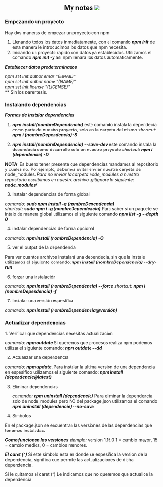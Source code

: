 <h2 style="text-align: center;">
My notes <img src="https://img.icons8.com/windows/32/4a90e2/npm.png"/>
</h2>


<h3>Empezando un proyecto</h3>
<p>
Hay dos maneras de empezar un proyecto con npm

1. Llenando todos los datos inmediatamente, con el comando <i><b>npm init</b></i> de esta manera le introducimos los datos que npm necesita.
2. Iniciando un proyecto rapido con datos ya establecidos. Utilizamos el comando <i><b> npm init -y</b></i> asi npm llenara los datos automaticamente.

<i><b>Establecer datos predeterminados </b></i>

  <i> npm set init.author.email "(EMAIL)"</i><br>
  <i>npm set init.author.name "(NAME)"</i><br>
  <i>npm set init.license "(LICENSE)"</i><br>
  ** Sin los parentesis.
</p>

<h3>Instalando dependencias</h3>

<p>
<i><b>Formas de instalar dependencias</b></i>

1. <i><b>npm install (nombreDependencia)</b></i> este comando instala la dependecia como parte de nuestro proyecto, solo en la carpeta del mismo
 <i>shortcut:<b> npm i (nombreDependencia) -S</b></i>

2. <i><b>npm install (nombreDependencia) --save-dev</b></i> este comando instala la dependecia como desarrollo solo en nuestro proyecto
  <i>shortcut:<b> npm i (dependencie) -D</b></i>

 <b>NOTA:</b> Es bueno tener presente que dependencias mandamos al repositorio y cuales no. Por ejemplo, debemos evitar enviar nuestra carpeta de node_modules.
 <i>Para no enviar la carpeta node_modules a nuestro repositorio escribimos en nuestro archivo .gitignore lo siguiente: <b>node_modules/</b></i>

3. Instalar dependencias de forma global

  <i>comando: <b>sudo npm install -g (nombreDependencia)</b></i><br>
   <i> shortcut: <b>sudo npm i -g (nombreDependencia)</b></i>
  Para saber si un paquete se intalo de manera global utilizamos el siguiente comando <i><b> npm list -g --depth 0</b></i>

4. instalar dependencias de forma opcional

  <i>comando:<b> npm install (nombreDependencia) -O </b></i>

5. ver el output de la dependencia

  Para ver cuantos archivos instalará una dependecia, sin que la instale utilizamos el siguiente comando:<i><b> npm install (nombreDependencia) --dry-run </b></i>

6. forzar una instalación 

 <i> comando: <b>npm install (nombreDependencia) --force</b></i>
   <i> shortcut: <b>npm i (nombreDependencia) -f</b></i>

7. Instalar una versión espesifica

  <i>comando: <b>npm install (nombreDependencia@versión)</b></i>
</p>

<h3>Actualizar dependencias</h3>
<p>
1. Verificar que dependencias necesitas actualización

  <i>comando:<b> npm outdate</b></i>
  Si queremos que procesos realiza npm podemos utilizar el siguiente comando:  <i><b>npm outdate --dd</b></i>

 2. Actualizar una dependencia 

  <i>comando:<b> npm update</b></i>. Para instalar la ultima versión de una dependencia en espesifico utilizamos el siguiente comando:<i><b> npm install (dependencie@latest)</b></i>

 3. Eliminar dependencias

    <i>comando: <b>npm uninstall (dependencie)</b></i> Para eliminar la dependencia solo de node_modules pero NO del package.json utilizamos el comando<i><b> npm uninstall (dependencie) --no-save</b></i>

4. Simbolos

  En el package.json se encuentran las versiones de las dependencias que tenemos instaladas.

  <i><b>Como funcionan las versiones</b></i>
 <i>ejemplo: </i> version 1.15.0
  1 = cambio mayor,
  15 = cambio medios,
  0 = cambios menores.

 <i><b>El caret (^) </b></i>Si este simbolo esta en donde se espesifica la version de la dependencia, significa que permite las actualizaciones de dicha dependencia.

Si le quitamos el caret (^) Le indicamos que no queremos que actualice la dependencia
</p>